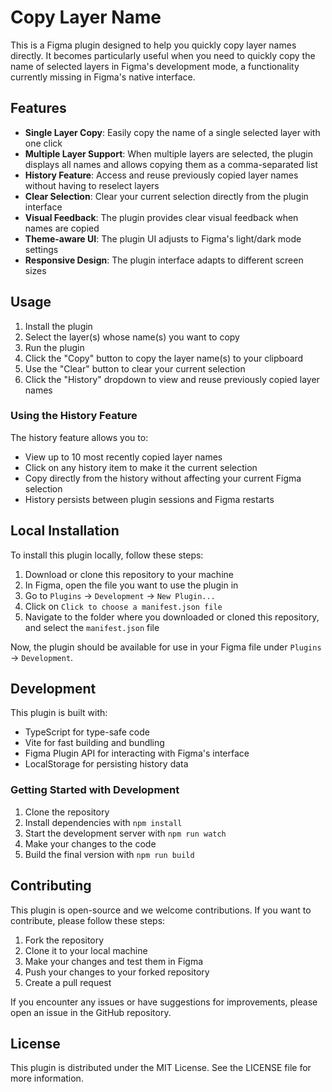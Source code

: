 # Copy Layer Name

This is a Figma plugin designed to help you quickly copy layer names directly. It becomes particularly useful when you need to quickly copy the name of selected layers in Figma's development mode, a functionality currently missing in Figma's native interface.

## Features

- **Single Layer Copy**: Easily copy the name of a single selected layer with one click
- **Multiple Layer Support**: When multiple layers are selected, the plugin displays all names and allows copying them as a comma-separated list
- **History Feature**: Access and reuse previously copied layer names without having to reselect layers
- **Clear Selection**: Clear your current selection directly from the plugin interface
- **Visual Feedback**: The plugin provides clear visual feedback when names are copied
- **Theme-aware UI**: The plugin UI adjusts to Figma's light/dark mode settings
- **Responsive Design**: The plugin interface adapts to different screen sizes

## Usage

1. Install the plugin
2. Select the layer(s) whose name(s) you want to copy
3. Run the plugin
4. Click the "Copy" button to copy the layer name(s) to your clipboard
5. Use the "Clear" button to clear your current selection
6. Click the "History" dropdown to view and reuse previously copied layer names

### Using the History Feature

The history feature allows you to:
- View up to 10 most recently copied layer names
- Click on any history item to make it the current selection
- Copy directly from the history without affecting your current Figma selection
- History persists between plugin sessions and Figma restarts

## Local Installation

To install this plugin locally, follow these steps:

1. Download or clone this repository to your machine
2. In Figma, open the file you want to use the plugin in
3. Go to `Plugins` -> `Development` -> `New Plugin...`
4. Click on `Click to choose a manifest.json file`
5. Navigate to the folder where you downloaded or cloned this repository, and select the `manifest.json` file

Now, the plugin should be available for use in your Figma file under `Plugins` -> `Development`.

## Development

This plugin is built with:
- TypeScript for type-safe code
- Vite for fast building and bundling
- Figma Plugin API for interacting with Figma's interface
- LocalStorage for persisting history data

### Getting Started with Development

1. Clone the repository
2. Install dependencies with `npm install`
3. Start the development server with `npm run watch`
4. Make your changes to the code
5. Build the final version with `npm run build`

## Contributing

This plugin is open-source and we welcome contributions. If you want to contribute, please follow these steps:

1. Fork the repository
2. Clone it to your local machine
3. Make your changes and test them in Figma
4. Push your changes to your forked repository
5. Create a pull request

If you encounter any issues or have suggestions for improvements, please open an issue in the GitHub repository.

## License

This plugin is distributed under the MIT License. See the LICENSE file for more information.
